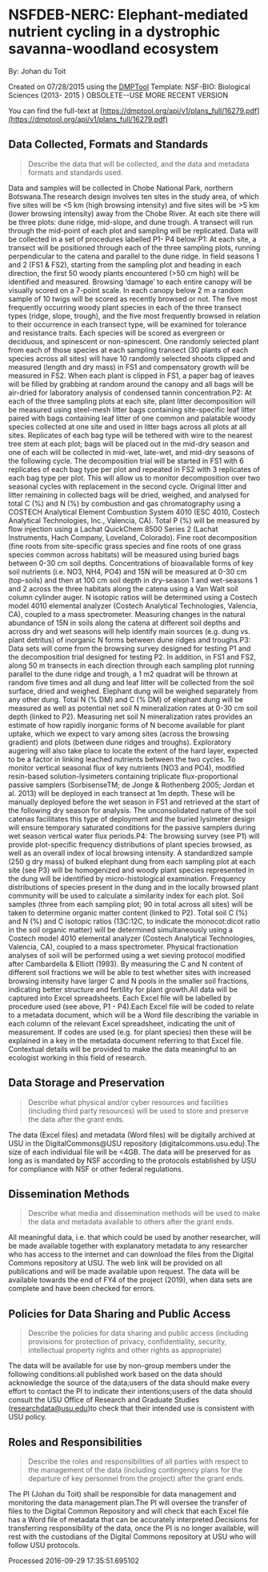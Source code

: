 # NSFDEB-NERC: Elephant-mediated nutrient cycling in a dystrophic savanna-woodland ecosystem

By: Johan du Toit

Created on 07/28/2015 using the [DMPTool](https://dmp.cdlib.org/) Template: NSF-BIO: Biological Sciences (2013- 2015 ) OBSOLETE--USE MORE RECENT VERSION

You can find the full-text at [https://dmptool.org/api/v1/plans_full/16279.pdf](https://dmptool.org/api/v1/plans_full/16279.pdf) 

## Data Collected, Formats and Standards

> Describe the data that will be collected, and the data and metadata formats and standards used.

Data and samples will be collected in Chobe National Park, northern Botswana.The research design involves ten sites in the study area, of which five sites will be &lt;5 km (high browsing intensity) and five sites will be &gt;5 km (lower browsing intensity) away from the Chobe River. At each site there will be three plots: dune ridge, mid-slope, and dune trough. A transect will run through the mid-point of each plot and sampling will be replicated. Data will be collected in a set of procedures labelled P1- P4 below:P1: At each site, a transect will be positioned through each of the three sampling plots, running perpendicular to the catena and parallel to the dune ridge. In field seasons 1 and 2 (FS1 &amp; FS2), starting from the sampling plot and heading in each direction, the first 50 woody plants encountered (&gt;50 cm high) will be identified and measured. Browsing &lsquo;damage&rsquo; to each entire canopy will be visually scored on a 7-point scale. In each canopy below 2 m a random sample of 10 twigs will be scored as recently browsed or not. The five most frequently occurring woody plant species in each of the three transect types (ridge, slope, trough), and the five most frequently browsed in relation to their occurrence in each transect type, will be examined for tolerance and resistance traits. Each species will be scored as evergreen or deciduous, and spinescent or non-spinescent. One randomly selected plant from each of those species at each sampling transect (30 plants of each species across all sites) will have 10 randomly selected shoots clipped and measured (length and dry mass) in FS1 and compensatory growth will be measured in FS2. When each plant is clipped in FS1, a paper bag of leaves will be filled by grabbing at random around the canopy and all bags will be air-dried for laboratory analysis of condensed tannin concentration.P2: At each of the three sampling plots at each site, plant litter decomposition will be measured using steel-mesh litter bags containing site-specific leaf litter paired with bags containing leaf litter of one common and palatable woody species collected at one site and used in litter bags across all plots at all sites. Replicates of each bag type will be tethered with wire to the nearest tree stem at each plot; bags will be placed out in the mid-dry season and one of each will be collected in mid-wet, late-wet, and mid-dry seasons of the following cycle. The decomposition trial will be started in FS1 with 6 replicates of each bag type per plot and repeated in FS2 with 3 replicates of each bag type per plot. This will allow us to monitor decomposition over two seasonal cycles with replacement in the second cycle. Original litter and litter remaining in collected bags will be dried, weighed, and analysed for total C (%) and N (%) by combustion and gas chromatography using a COSTECH Analytical Element Combustion System 4010 (ESC 4010, Costech Analytical Technologies, Inc., Valencia, CA). Total P (%) will be measured by flow injection using a Lachat QuickChem 8500 Series 2 (Lachat Instruments, Hach Company, Loveland, Colorado). Fine root decomposition (fine roots from site-specific grass species and fine roots of one grass species common across habitats) will be measured using buried bags between 0-30 cm soil depths. Concentrations of bioavailable forms of key soil nutrients (i.e. NO3, NH4, PO4) and 15N will be measured at 0-30 cm (top-soils) and then at 100 cm soil depth in dry-season 1 and wet-seasons 1 and 2 across the three habitats along the catena using a Van Walt soil column cylinder auger. N isotopic ratios will be determined using a Costech model 4010 elemental analyzer (Costech Analytical Technologies, Valencia, CA), coupled to a mass spectrometer. Measuring changes in the natural abundance of 15N in soils along the catena at different soil depths and across dry and wet seasons will help identify main sources (e.g. dung vs. plant detritus) of inorganic N forms between dune ridges and troughs.P3: Data sets will come from the browsing survey designed for testing P1 and the decomposition trial designed for testing P2. In addition, in FS1 and FS2, along 50 m transects in each direction through each sampling plot running parallel to the dune ridge and trough, a 1 m2 quadrat will be thrown at random five times and all dung and leaf litter will be collected from the soil surface, dried and weighed. Elephant dung will be weighed separately from any other dung. Total N (% DM) and C (% DM) of elephant dung will be measured as well as potential net soil N mineralization rates at 0-30 cm soil depth (linked to P2). Measuring net soil N mineralization rates provides an estimate of how rapidly inorganic forms of N become available for plant uptake, which we expect to vary among sites (across the browsing gradient) and plots (between dune ridges and troughs). Exploratory augering will also take place to locate the extent of the hard layer, expected to be a factor in linking leached nutrients between the two cycles. To monitor vertical seasonal flux of key nutrients (NO3 and PO4), modified resin-based solution-lysimeters containing triplicate flux-proportional passive samplers (SorbisenseTM; de Jonge &amp; Rothenberg 2005; Jordan et al. 2013) will be deployed in each transect at 1m depth. These will be manually deployed before the wet season in FS1 and retrieved at the start of the following dry season for analysis. The unconsolidated nature of the soil catenas facilitates this type of deployment and the buried lysimeter design will ensure temporary saturated conditions for the passive samplers during wet season vertical water flux periods.P4: The browsing survey (see P1) will provide plot-specific frequency distributions of plant species browsed, as well as an overall index of local browsing intensity. A standardized sample (250 g dry mass) of bulked elephant dung from each sampling plot at each site (see P3) will be homogenized and woody plant species represented in the dung will be identified by micro-histological examination. Frequency distributions of species present in the dung and in the locally browsed plant community will be used to calculate a similarity index for each plot. Soil samples (three from each sampling plot; 90 in total across all sites) will be taken to determine organic matter content (linked to P2). Total soil C (%) and N (%) and C isotopic ratios (13C:12C, to indicate the monocot:dicot ratio in the soil organic matter) will be determined simultaneously using a Costech model 4010 elemental analyzer (Costech Analytical Technologies, Valencia, CA), coupled to a mass spectrometer. Physical fractionation analyses of soil will be performed using a wet sieving protocol modified after Cambardella &amp; Elliott (1993). By measuring the C and N content of different soil fractions we will be able to test whether sites with increased browsing intensity have larger C and N pools in the smaller soil fractions, indicating better structure and fertility for plant growth.All data will be captured into Excel spreadsheets. Each Excel file will be labelled by procedure used (see above, P1 - P4).Each Excel file will be coded to relate to a metadata document, which will be a Word file describing the variable in each column of the relevant Excel spreadsheet, indicating the unit of measurement. If codes are used (e.g. for plant species) then these will be explained in a key in the metadata document referring to that Excel file. Contextual details will be provided to make the data meaningful to an ecologist working in this field of research.

## Data Storage and Preservation

> Describe what physical and/or cyber resources and facilities (including third party resources) will be used to store and preserve the data after the grant ends.

The data (Excel files) and metadata (Word files) will be digitally archived at USU in the DigitalCommons@USU repository (digitalcommons.usu.edu).The size of each individual file will be &lt;4GB. The data will be preserved for as long as is mandated by NSF according to the protocols established by USU for compliance with NSF or other federal regulations.

## Dissemination Methods

> Describe what media and dissemination methods will be used to make the data and metadata available to others after the grant ends. 

All meaningful data, i.e. that which could be used by another researcher, will be made available together with explanatory metadata to any researcher who has access to the internet and can download the files from the Digital Commons repository at USU. The web link will be provided on all publications and will be made available upon request. The data will be available towards the end of FY4 of the project (2019), when data sets are complete and have been checked for errors.

## Policies for Data Sharing and Public Access

> Describe the policies for data sharing and public access (including provisions for protection of privacy, confidentiality, security, intellectual property rights and other rights as appropriate) 

The data will be available for use by non-group members under the following conditions:all published work based on the data should acknowledge the source of the data;users of the data should make every effort to contact the PI to indicate their intentions;users of the data should consult the USU Office of Research and Graduate Studies (researchdata@usu.edu)to check that their intended use is consistent with USU policy.

## Roles and Responsibilities

> Describe the roles and responsibilities of all parties with respect to the management of the data (including contingency plans for the departure of key personnel from the project) after the grant ends. 

The PI (Johan du Toit) shall be responsible for data management and monitoring the data management plan.The PI will oversee the transfer of files to the Digital Common Repository and will check that each Excel file has a Word file of metadata that can be accurately interpreted.Decisions for transferring responsibility of the data, once the PI is no longer available, will rest with the custodians of the Digital Commons repository at USU who will follow USU protocols.

Processed 2016-09-29 17:35:51.695102
